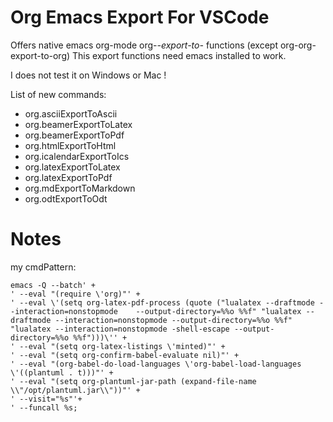 # Org Emacs Export For VSCode

Offers native emacs org-mode org-*-export-to-* functions (except org-org-export-to-org)
This export functions need emacs installed to work.

I does not test it on Windows or Mac !

List of new commands:

+  org.asciiExportToAscii
+  org.beamerExportToLatex
+  org.beamerExportToPdf
+  org.htmlExportToHtml
+  org.icalendarExportToIcs
+  org.latexExportToLatex
+  org.latexExportToPdf
+  org.mdExportToMarkdown
+  org.odtExportToOdt


# Notes

my cmdPattern: 
```
emacs -Q --batch' +
' --eval "(require \'org)"' +
' --eval \'(setq org-latex-pdf-process (quote ("lualatex --draftmode --interaction=nonstopmode    --output-directory=%%o %%f" "lualatex --draftmode --interaction=nonstopmode --output-directory=%%o %%f" "lualatex --interaction=nonstopmode -shell-escape --output-directory=%%o %%f")))\'' +
' --eval "(setq org-latex-listings \'minted)"' +
' --eval "(setq org-confirm-babel-evaluate nil)"' +
' --eval "(org-babel-do-load-languages \'org-babel-load-languages \'((plantuml . t)))"' +
' --eval "(setq org-plantuml-jar-path (expand-file-name \\"/opt/plantuml.jar\\"))"' +
' --visit="%s"'+
' --funcall %s;
```